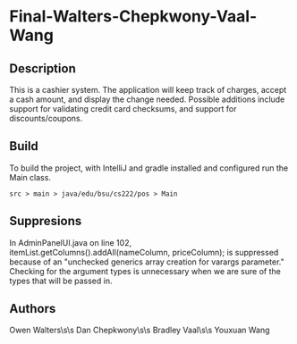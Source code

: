 # Final-Walters-Chepkwony-Vaal-Wang

## Description

This is a cashier system. The application will keep track of charges, 
accept a cash amount, and display the change needed. 
Possible additions include support for validating credit card checksums, 
and support for discounts/coupons.

## Build

To build the project, with IntelliJ and gradle installed and configured run the Main class.

    src > main > java/edu/bsu/cs222/pos > Main

## Suppresions

In AdminPanelUI.java on line 102, itemList.getColumns().addAll(nameColumn, priceColumn);
is suppressed because of an "unchecked generics array creation for varargs parameter."
Checking for the argument types is unnecessary when we are sure of the types that will be passed in.

## Authors

Owen Walters\s\s
Dan Chepkwony\s\s
Bradley Vaal\s\s
Youxuan Wang
